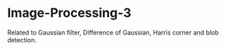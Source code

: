 # Image-Processing-3
Related to Gaussian filter, Difference of Gaussian, Harris corner and blob detection.
